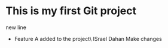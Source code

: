 # This is my first Git project

new line
- Feature A added to the project\\
ISrael Dahan Make changes
